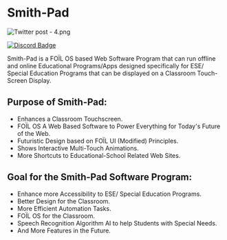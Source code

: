 # Smith-Pad

![Twitter post - 4.png](https://res.craft.do/user/full/23a03a79-af5e-1af9-b4ff-27170389b6b1/doc/09230642-5B39-4E9F-974D-4D676AEBBF43/D127EE3B-AC05-4789-8962-D2E7B01ADC65_2/OTCANQxFU28w30wCwCFZAfMQVGKoT3WhOFPLW8KYMOIz/Twitter%20post%20-%204.png)


[![Discord Badge](https://img.shields.io/discord/951544472238444645?color=5865F2&label=Discord&logo=discord&logoColor=white&style=flat-square)](https://discord.gg/neSrTVgbkF)

Smith-Pad is a FOÏL OS based Web Software Program that can run offline and online Educational Programs/Apps designed specifically for ESE/ Special Education Programs that can be displayed on a Classroom Touch-Screen Display.

## Purpose of Smith-Pad:

- Enhances a Classroom Touchscreen.
- FOÏL OS A Web Based Software to Power Everything for Today's Future of the Web.
- Futuristic Design based on FOÏL UI (Modified) Principles.
- Shows Interactive Multi-Touch Animations.
- More Shortcuts to Educational-School Related Web Sites.

## Goal for the Smith-Pad Software Program:

- Enhance more Accessibility to ESE/ Special Education Programs.
- Better Design for the Classroom.
- More Efficient Automation Tasks.
- FOÏL OS for the Classroom.
- Speech Recognition Algorithm AI to help Students with Special Needs.
- And More Features in the Future.

